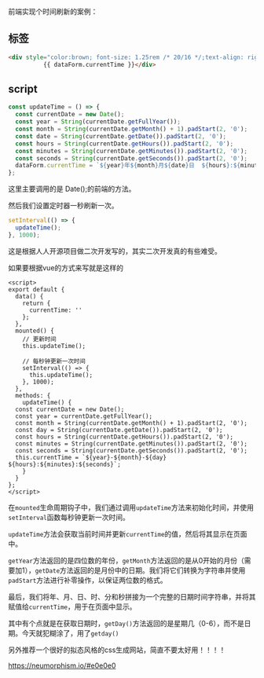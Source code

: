 前端实现个时间刷新的案例：

## 标签

```html
<div style="color:brown; font-size: 1.25rem /* 20/16 */;text-align: right;padding-right: 2.1875rem /* 35/16 */;;">
          {{ dataForm.currentTime }}</div>
```



## script

```typescript
const updateTime = () => {
  const currentDate = new Date();
  const year = String(currentDate.getFullYear());
  const month = String(currentDate.getMonth() + 1).padStart(2, '0');
  const date = String(currentDate.getDate()).padStart(2, '0');
  const hours = String(currentDate.getHours()).padStart(2, '0');
  const minutes = String(currentDate.getMinutes()).padStart(2, '0');
  const seconds = String(currentDate.getSeconds()).padStart(2, '0');
  dataForm.currentTime = `${year}年${month}月${date}日  ${hours}:${minutes}:${seconds}`;
};
```

这里主要调用的是 Date();的前端的方法。

然后我们设置定时器一秒刷新一次。

```typescript
setInterval(() => {
  updateTime();
}, 1000);
```

这是根据人人开源项目做二次开发写的，其实二次开发真的有些难受。

如果要根据vue的方式来写就是这样的

```vue
<script>
export default {
  data() {
    return {
      currentTime: ''
    };
  },
  mounted() {
    // 更新时间
    this.updateTime();

    // 每秒钟更新一次时间
    setInterval(() => {
      this.updateTime();
    }, 1000);
  },
  methods: {
    updateTime() {
  const currentDate = new Date();
  const year = currentDate.getFullYear();
  const month = String(currentDate.getMonth() + 1).padStart(2, '0');
  const day = String(currentDate.getDate()).padStart(2, '0');
  const hours = String(currentDate.getHours()).padStart(2, '0');
  const minutes = String(currentDate.getMinutes()).padStart(2, '0');
  const seconds = String(currentDate.getSeconds()).padStart(2, '0');
  this.currentTime = `${year}-${month}-${day} ${hours}:${minutes}:${seconds}`;
    }
  }
};
</script>

```

在`mounted`生命周期钩子中，我们通过调用`updateTime`方法来初始化时间，并使用`setInterval`函数每秒钟更新一次时间。

`updateTime`方法会获取当前时间并更新`currentTime`的值，然后将其显示在页面中。

`getYear`方法返回的是四位数的年份，`getMonth`方法返回的是从0开始的月份（需要加1），`getDate`方法返回的是月份中的日期。我们将它们转换为字符串并使用`padStart`方法进行补零操作，以保证两位数的格式。

最后，我们将年、月、日、时、分和秒拼接为一个完整的日期时间字符串，并将其赋值给`currentTime`，用于在页面中显示。

其中有个点就是在获取日期时，`getDay()`方法返回的是星期几（0-6），而不是日期。今天就犯糊涂了，用了`getday()`

另外推荐一个很好的拟态风格的css生成网站，简直不要太好用！！！！

https://neumorphism.io/#e0e0e0